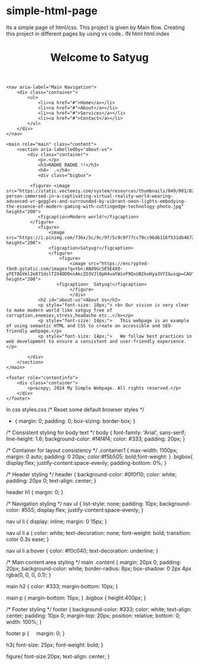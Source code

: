 # simple-html-page
Its a simple page of html/css.
This project is given by Main flow.
Creating this project in different pages by using vs code..
IN html
html.index
<!DOCTYPE html>
<html lang="en">
<head>
    <meta charset="UTF-8">
    <meta name="viewport" content="width=device-width, initial-scale=1.0">
    <meta name="description" content="A simple webpage with semantic HTML structure, styled with CSS for an optimized user experience.">
    <title>Simple Webpage with Semantic HTML</title>
    <link rel="stylesheet" href="styles.css">
</head>
<body>
    <header role="banner">
        <div class="container1">
            <h1>Welcome to Satyug</h1>
        </div>
    </header>

    <nav aria-label="Main Navigation">
        <div class="container">
            <ul>
                <li><a href="#">Home</a></li>
                <li><a href="#">About</a></li>
                <li><a href="#">Services</a></li>
                <li><a href="#">Contact</a></li>
            </ul>
        </div>
    </nav>

    <main role="main" class="content">
        <section aria-labelledby="about-us">
            <div class="container">
                <p>.</p>
                <h3>RADHE RADHE !!</h3>
                <h4>  .</h4>
                <div class="bigbox">
                    
             <figure> <image  src="https://static.vecteezy.com/system/resources/thumbnails/049/001/826/small/a-person-immersed-in-a-captivating-virtual-reality-world-wearing-advanced-vr-goggles-and-surrounded-by-vibrant-neon-lights-embodying-the-essence-of-modern-gaming-with-cuttingedge-technology-photo.jpg" height="200">
                <figcaption>Modern world!</figcaption>
             </figure>
                <figure>
                    <image src="https://i.pinimg.com/736x/5c/9c/9f/5c9c9f77cc79cc96d6116f531db46729.jpg" height="200">
                    <figcaption>Satyug!</figcaption>
                    </figure>
                        <figure>
                            <image src="https://encrypted-tbn0.gstatic.com/images?q=tbn:ANd9GcSE5E4X0-yFET8GVml2e871dslT2X4OD0xnAkcZO3VJlOpH4vatWinF9QxUB2koHya3VYI&usqp=CAU" height="200">
                       <figcaption>  Satyug!</figcaption>   
                            </figure> 
                            </div>
                <h2 id="about-us">About Us</h2>
                <p style="font-size: 18px;"> <b> Our vision is very clear to make modern world like satguy free of corruption,enemies,stress,headache etc..</b></p>
                <p style="font-size: 14px;">   This webpage is an example of using semantic HTML and CSS to create an accessible and SEO-friendly webpage.</p>
                <p style="font-size: 14px;">   We follow best practices in web development to ensure a consistent and user-friendly experience.</p>
                
            </div>
        </section>
    </main>

    <footer role="contentinfo">
        <div class="container">
            <p>&copy; 2024 My Simple Webpage. All rights reserved.</p>
        </div>
    </footer>
</body>
</html>

In css
styles.css
/* Reset some default browser styles */
* {
    margin: 0;
    padding: 0;
    box-sizing: border-box;
}

/* Consistent styling for body text */
body {
    font-family: 'Arial', sans-serif;
    line-height: 1.6;
    background-color: #f4f4f4;
    color: #333;
    padding: 20px;
}

/* Container for layout consistency */
.container1 {
    max-width: 1100px;
    margin: 0 auto;
    padding: 0 20px;
    color:#f5b505;
    bold;font-weight:
}
.bigbox{
    display:flex;
    justify-content:space-evenly;
    padding-bottom: 0%;
}

/* Header styling */
header {
    background-color: #0f0f10;
    color: white;
    padding: 20px 0;
    text-align: center;
}

header h1 {
    margin: 0;
}

/* Navigation styling */
nav ul {
    list-style: none;
    padding: 10px;
    background-color: #555;
    display:flex;
    justify-content:space-evenly;
}

nav ul li {
    display: inline;
    margin: 0 15px;
}

nav ul li a {
    color: white;
    text-decoration: none;
    font-weight: bold;
    transition: color 0.3s ease;
}

nav ul li a:hover {
    color: #f0c040;
    text-decoration: underline;
}

/* Main content area styling */
main .content {
    margin: 20px 0;
    padding: 20px;
    background-color: white;
    border-radius: 8px;
    box-shadow: 0 2px 4px rgba(0, 0, 0, 0.1);
}

main h2 {
    color: #333;
    margin-bottom: 10px;
}

main p {
    margin-bottom: 15px;
}
.bigbox
{
    height:400px;
}

/* Footer styling */
footer {
    background-color: #333;
    color: white;
    text-align: center;
    padding: 10px 0;
    margin-top: 20px;
    position: relative;
    bottom: 0;
    width: 100%;
}

footer p {
    margin: 0;
}

h3{
    font-size: 25px;
    font-weight: bold;
}

figure{
    font-size:20px;
    text-align: center;
}
